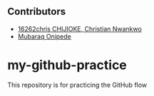 ## Contributors
- [16262chris CHIJIOKE, Christian Nwankwo](christianchijioke001@gmail.com)  
- [Mubaraq Onipede](https://github.com/mubarraqqq)
# my-github-practice
This repository is for practicing the GitHub flow
